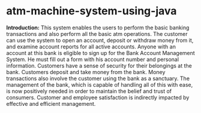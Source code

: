 # atm-machine-system-using-java
**Introduction:**
This system enables the users to perform the basic banking transactions and also perform all the basic atm operations.
The customer can use the system to open an account, deposit or withdraw money from it, and examine account reports for all active accounts. 
Anyone with an account at this bank is eligible to sign up for the Bank Account Management System. He must fill out a form with his account number and personal information. Customers have a sense of security for their belongings at the bank. Customers deposit and take money from the bank. Money transactions also involve the customer using the bank as a sanctuary. 
The management of the bank, which is capable of handling all of this with ease, is now positively needed in order to maintain the belief and trust of consumers. Customer and employee satisfaction is indirectly impacted by effective and efficient management. 

